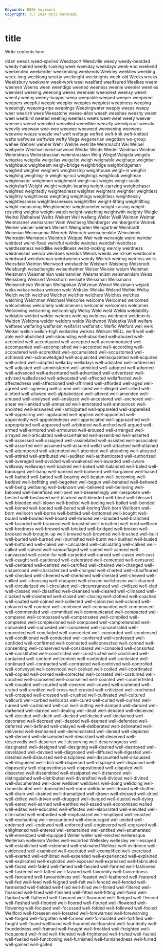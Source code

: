```yaml
---
Keywords: 8809 kojimura
Copyright: (C) 2024 Koji Murakami
---
```


# title

Write contents here.



dden weeds weed-spoiled Weedsport Weedville weedy weedy-bearded weedy-haired weedy-looking week
weekday weekdays week-end weekend weekended weekender weekending weekends Weekley weeklies
weekling week-long weeklong weekly weeknight weeknights week-old Weeks weeks Weeksbury
weekwam week-work weel weelfard weelfaured Weelkes weem weemen Weems ween
weendigo weened weeness weenie weenier weenies weeniest weening weenong weens
weensier weensiest weensy weent weenty weeny weeny-bopper weep weepable weeped
weeper weepered weepers weepful weepie weepier weepies weepiest weepiness weeping
weepingly weeping-ripe weepings Weepingwater weeply weeps weepy weer weerish wees
Weesatche weese-allan weesh weeshee weeshy weest weet weetbird weeted weeting
weetless weets weet-weet weety weever weevers weevil weeviled weevilled weevillike
weevilly weevilproof weevils weevily weewaw wee-wee weewee weeweed weeweeing weewees
weewow weeze weezle wef weft weftage wefted weft-knit weft-knitted wefts
weftwise weftwize wefty Wega wegenerian wegotism we-group wehee Wehner wehner
Wehr Wehrle wehrlite Wehrmacht Wei Weibel weibyeite Weichsel weichselwood Weidar
Weide Weider Weidman Weidner Weierstrass Weierstrassian weierstrassian Weig Weigel Weigela
weigela weigelas weigelia weigelias weigelite weigh weighable weighage weighbar weighbauk
weighbeam weigh-bridge weighbridge weighbridgeman weighed weigher weighers weighership weighhouse weigh-in
weighin weighing weighing-in weighing-out weighings weighlock weighman weighmaster weighmen weighment
weigh-out weighs weigh-scale weighshaft Weight weight weight-bearing weight-carrying weightchaser weighted
weightedly weightedness weighter weighters weightier weightiest weightily weightiness weighting weightings
weightless weightlessly weightlessness weightlessnesses weightlifter weight-lifting weightlifting weight-measuring Weightometer weightometer
weight-raising weight-resisting weights weight-watch weight-watching weightwith weighty Weigle Weihai Weihaiwei
Weihs Weikert Weil weilang Weiler Weill Weiman Weimar Weimaraner weimaraner
Wein Weinberg Weinberger weinbergerite Weinek Weiner weiner weiners Weinert Weingarten
Weingartner Weinhardt Weinman Weinmannia Weinreb Weinrich weinschenkite Weinshienk Weinstein Weinstock
Weintrob Weippe Weir weir weirangle weird weirder weirdest weird-fixed weirdful
weirdie weirdies weirdish weirdless weirdlessness weirdlike weirdliness weird-looking weirdly weirdness
weirdnesses weirdo weirdoes weirdos Weirds weirds weird-set weirdsome weirdward weirdwoman
weirdwomen weirdy Weirick weiring weirless weirs Weirsdale Weirton Weirwood weisbachite
Weisbart Weisberg Weisbrodt Weisburgh weiselbergite weisenheimer Weiser Weisler weism Weisman
Weismann Weismannian weismannian Weismannism weismannism Weiss Weissberg Weissert Weisshorn weissite
Weissman Weissmann Weissnichtwo Weitman Weitspekan Weitzman Weixel Weizmann wejack weka
wekas wekau wekeen weki Weksler Welaka Weland Welbie Welby Welch
welch welched Welcher welcher welchers Welches welches welching Welchman Welchsel
Welcome welcome Welcomed welcomed welcomeless welcomely welcomeness welcomer welcomers welcomes
Welcoming welcoming welcomingly Welcy Weld weld Welda weldability weldable welded
welder welders welding weldless weldment weldments Weldon Weldona weldor weldors
welds Weldwood Weleetka Welf welfare welfares welfaring welfarism welfarist welfaristic
Welfic Welford weli welk Welker welkin welkin-high welkinlike welkins Welkom
WELL we'll well well-able well-abolished well-abounding well-absorbed well-abused well-accented well-accentuated
well-accepted well-accommodated well-accompanied well-accomplished well-accorded well-according well-accoutered well-accredited well-accumulated well-accustomed
well-achieved well-acknowledged well-acquainted wellacquainted well-acquired well-acted well-adapted welladay welladays well-addicted
well-addressed well-adjusted well-administered well-admitted well-adopted well-adorned well-advanced well-adventured well-advertised well-advertized
well-advised welladvised well-advocated well-affected wellaffected well-affectedness well-affectioned well-affirmed well-afforded well-aged
well-agreed well-agreeing well-aimed well-aired well-alleged well-allied well-allotted well-allowed well-alphabetized well-altered
well-amended well-amused well-analysed well-analyzed well-ancestored well-anchored well-anear well-ankled well-annealed well-annotated
well-announced well-anointed well-answered well-anticipated well-appareled well-apparelled well-appearing well-applauded well-applied well-appointed
well-appointedly well-appointedness well-appreciated well-approached well-appropriated well-approved well-arbitrated well-arched well-argued well-armed
well-armored well-armoured well-aroused well-arranged well-arrayed well-articulated well-ascertained well-assembled well-asserted well-assessed
well-assigned well-assimilated well-assisted well-associated well-assorted well-assumed well-assured wellat well-attached well-attained
well-attempered well-attempted well-attended well-attending well-attested well-attired well-attributed well-audited well-authenticated well-authorized
well-averaged well-avoided well-awakened well-awarded well-aware wellaway wellaways well-backed well-baked well-balanced
well-baled well-bandaged well-bang well-banked well-barbered well-bargained well-based well-bathed well-batted well-bearing
well-beaten well-becoming well-bedded well-befitting well-begotten well-begun well-behated well-behaved well-being wellbeing
well-beknown well-believed well-believing well-beloved well-beneficed well-bent well-beseemingly well-bespoken well-bested well-bestowed
well-blacked well-blended well-blent well-blessed well-blooded well-blown well-bodied well-boding well-boiled well-bonded
well-boned well-booted well-bored well-boring Well-born Wellborn well-born wellborn well-borne well-bottled
well-bottomed well-bought well-bound well-bowled well-boxed well-braced well-braided well-branched well-branded well-brawned
well-breasted well-breathed well-bred wellbred well-bredness well-brewed well-bricked well-bridged well-broken well-brooked
well-brought-up well-browed well-browned well-brushed well-built well-buried well-burned well-burnished well-burnt well-bushed
well-busied well-buttoned well-caked well-calculated well-calculating well-calked well-called well-calved well-camouflaged well-caned
well-canned well-canvassed well-cared-for well-carpeted well-carved well-cased well-cast well-caught well-cautioned well-celebrated
well-cemented well-censured well-centered well-centred well-certified well-chained well-changed well-chaperoned well-characterized well-charged
well-charted well-chauffeured well-checked well-cheered well-cherished well-chested well-chewed well-chilled well-choosing well-chopped
well-chosen wellchosen well-churned well-circularized well-circulated well-circumstanced well-civilized well-clad well-classed well-classified
well-cleansed well-cleared well-climaxed well-cloaked well-cloistered well-closed well-closing well-clothed well-coached well-coated
well-coined well-collected well-colonized well-colored well-coloured well-combed well-combined well-commanded well-commenced well-commended
well-committed well-communicated well-compacted well-compared well-compassed well-compensated well-compiled well-completed well-complexioned well-composed
well-comprehended well-concealed well-conceded well-conceived well-concentrated well-concerted well-concluded well-concocted well-concorded well-condensed
well-conditioned well-conducted well-conferred well-confessed well-confided well-confirmed well-connected wellconnected well-conned well-consenting
well-conserved well-considered well-consoled well-consorted well-constituted well-constricted well-constructed well-construed well-contained well-content
wellcontent well-contented well-contested well-continued well-contracted well-contrasted well-contrived well-controlled well-conveyed well-convinced
well-cooked well-cooled well-coordinated well-copied well-corked well-corrected well-corseted well-costumed well-couched well-counseled
well-counselled well-counted well-counterfeited well-coupled well-courted well-covered well-cowed well-crammed well-crated well-credited
well-cress well-crested well-criticized well-crocheted well-cropped well-crossed well-crushed well-cultivated well-cultured wellcurb
well-curbed wellcurbs well-cured well-curled well-curried well-curved well-cushioned well-cut well-cutting well-damped
well-danced well-darkened well-darned well-dealing well-dealt well-debated well-deceived well-decided well-deck well-decked
welldecked well-declaimed well-decorated well-decreed well-deeded well-deemed well-defended well-deferred well-defined well-delayed
well-deliberated well-delineated well-delivered well-demeaned well-demonstrated well-denied well-depicted well-derived well-descended well-described
well-deserved well-deservedly well-deserver well-deserving well-deservingness well-designated well-designed well-designing well-desired well-destroyed
well-developed well-devised well-diagnosed well-diffused well-digested well-directed well-disbursed well-disciplined well-discounted well-discussed
well-disguised well-dish well-dispersed well-displayed well-disposed well-disposedly well-disposedness well-dispositioned well-disputed well-dissected
well-dissembled well-dissipated well-distanced well-distinguished well-distributed well-diversified well-divided well-divined well-documented well-doer
welldoer welldoers well-doing welldoing well-domesticated well-dominated well-done welldone well-dosed well-drafted
well-drain well-drained well-dramatized well-drawn well-dressed well-dried well-drilled well-driven well-drugged well-dunged
well-dusted well-dying well-eared well-earned well-earthed well-eased well-economized welled well-edited well-educated
well-effected well-elaborated well-elevated well-eliminated well-embodied well-emphasized well-employed well-enacted well-enchanting well-encountered
well-encouraged well-ended well-endorsed well-endowed well-enforced well-engineered well-engraved well-enlightened well-entered well-entertained
well-entitled well-enumerated well-enveloped well-equipped Weller weller well-erected welleresque Wellerism wellerism
Welles well-escorted Wellesley wellesley well-essayed well-established well-esteemed well-estimated Wellesz well-evidence
well-evidenced well-examined well-executed well-exemplified well-exercised well-exerted well-exhibited well-expended well-experienced well-explained
well-explicated well-exploded well-exposed well-expressed well-fabricated well-faced well-faded well-famed well-fancied well-farmed
well-fashioned well-fastened well-fatted well-favored well-favoredly well-favoredness well-favoured well-favouredness well-feasted well-feathered
well-featured well-fed well-feed well-feigned well-felt well-fenced well-fended well-fermented well-fielded well-filed
well-filled well-filmed well-filtered well-financed well-fined well-finished well-fitted well-fitting well-fixed well-flanked
well-flattered well-flavored well-flavoured well-fledged well-fleeced well-fleshed well-flooded well-floored well-floured well-flowered
well-flowering well-focused well-focussed well-folded well-followed well-fooled Wellford well-foreseen well-forested well-forewarned
well-forewarning well-forged well-forgotten well-formed well-formulated well-fortified well-fought well-found wellfound well-founded
wellfounded well-foundedly well-foundedness well-framed well-fraught well-freckled well-freighted well-frequented well-fried well-friended
well-frightened well-fruited well-fueled well-fuelled well-functioning well-furnished well-furnishedness well-furred well-gained well-gaited
